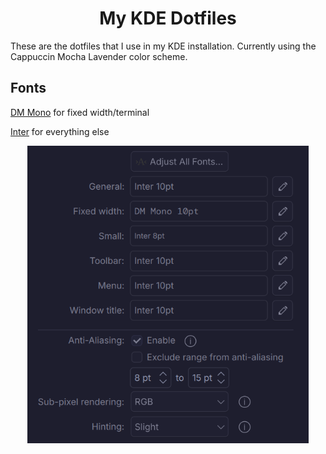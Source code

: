 <h1 align=center>My KDE Dotfiles</h1>
These are the dotfiles that I use in my KDE installation. Currently using the Cappuccin Mocha Lavender color scheme.

## Fonts
[DM Mono](https://fonts.google.com/specimen/DM+Mono) for fixed width/terminal

[Inter](https://fonts.google.com/specimen/Inter) for everything else

<p align="center">
  <img width="450" src="https://github.com/Re-Sleeves/My-Dotfiles-KDE/blob/main/Assets/Font%20Selection.png?raw=true">
</p>
